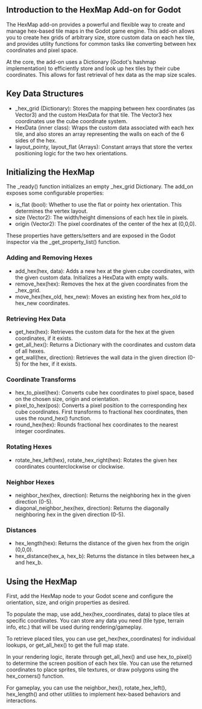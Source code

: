 ## Introduction to the HexMap Add-on for Godot

The HexMap add-on provides a powerful and flexible way to create and manage hex-based tile maps in the Godot game engine. This add-on allows you to create hex grids of arbitrary size, store custom data on each hex tile, and provides utility functions for common tasks like converting between hex coordinates and pixel space. 

At the core, the add-on uses a Dictionary (Godot's hashmap implementation) to efficiently store and look up hex tiles by their cube coordinates. This allows for fast retrieval of hex data as the map size scales.

## Key Data Structures
- _hex_grid (Dictionary): Stores the mapping between hex coordinates (as Vector3) and the custom HexData for that tile. The Vector3 hex coordinates use the cube coordinate system.
- HexData (inner class): Wraps the custom data associated with each hex tile, and also stores an array representing the walls on each of the 6 sides of the hex.
- layout_pointy, layout_flat (Arrays): Constant arrays that store the vertex positioning logic for the two hex orientations.

## Initializing the HexMap
The _ready() function initializes an empty _hex_grid Dictionary. The add_on exposes some configurable properties:
- is_flat (bool): Whether to use the flat or pointy hex orientation. This determines the vertex layout.
- size (Vector2): The width/height dimensions of each hex tile in pixels. 
- origin (Vector2): The pixel coordinates of the center of the hex at (0,0,0).

These properties have getters/setters and are exposed in the Godot inspector via the _get_property_list() function.

### Adding and Removing Hexes
- add_hex(hex, data): Adds a new hex at the given cube coordinates, with the given custom data. Initializes a HexData with empty walls.
- remove_hex(hex): Removes the hex at the given coordinates from the _hex_grid.
- move_hex(hex_old, hex_new): Moves an existing hex from hex_old to hex_new coordinates.

### Retrieving Hex Data 
- get_hex(hex): Retrieves the custom data for the hex at the given coordinates, if it exists.
- get_all_hex(): Returns a Dictionary with the coordinates and custom data of all hexes.
- get_wall(hex, direction): Retrieves the wall data in the given direction (0-5) for the hex, if it exists.

### Coordinate Transforms
- hex_to_pixel(hex): Converts cube hex coordinates to pixel space, based on the chosen size, origin and orientation.
- pixel_to_hex(pos): Converts a pixel position to the corresponding hex cube coordinates. First transforms to fractional hex coordinates, then uses the round_hex() function.
- round_hex(hex): Rounds fractional hex coordinates to the nearest integer coordinates.

### Rotating Hexes
- rotate_hex_left(hex), rotate_hex_right(hex): Rotates the given hex coordinates counterclockwise or clockwise.

### Neighbor Hexes
- neighbor_hex(hex, direction): Returns the neighboring hex in the given direction (0-5). 
- diagonal_neighbor_hex(hex, direction): Returns the diagonally neighboring hex in the given direction (0-5).

### Distances
- hex_length(hex): Returns the distance of the given hex from the origin (0,0,0). 
- hex_distance(hex_a, hex_b): Returns the distance in tiles between hex_a and hex_b.

## Using the HexMap
First, add the HexMap node to your Godot scene and configure the orientation, size, and origin properties as desired.

To populate the map, use add_hex(hex_coordinates, data) to place tiles at specific coordinates. You can store any data you need (tile type, terrain info, etc.) that will be used during rendering/gameplay.

To retrieve placed tiles, you can use get_hex(hex_coordinates) for individual lookups, or get_all_hex() to get the full map state.

In your rendering logic, iterate through get_all_hex() and use hex_to_pixel() to determine the screen position of each hex tile. You can use the returned coordinates to place sprites, tile textures, or draw polygons using the hex_corners() function.

For gameplay, you can use the neighbor_hex(), rotate_hex_left(), hex_length() and other utilities to implement hex-based behaviors and interactions.